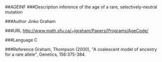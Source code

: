 ##AGEINF
###Description
inference of the age of a rare, selectively-neutral mutation

###Author
Jinko Graham

###URL
http://www.math.sfu.ca/~jgraham/Papers/Programs/AgeCode/

###Language
C

###Reference
Graham, Thompson (2000), "A coalescent model of ancestry for a rare allele", Genetics, 156:375-384.


